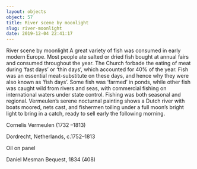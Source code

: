 ```yaml
---
layout: objects
object: 57
title: River scene by moonlight
slug: river-moonlight
date: 2019-12-04 22:41:17
---
```

River scene by moonlight  A great variety of fish was consumed in early modern Europe. Most people ate salted or dried fish bought at annual fairs and consumed throughout the year. The Church forbade the eating of meat during ‘fast days’ or ‘thin days’, which accounted for 40% of the year. Fish was an essential meat-substitute on these days, and hence why they were also known as ‘fish days’.  Some fish was ‘farmed’ in ponds, while other fish was caught wild from rivers and seas, with commercial fishing on international waters under state control. Fishing was both seasonal and regional. Vermeulen’s serene nocturnal painting shows a Dutch river with boats moored, nets cast, and fishermen toiling under a full moon’s bright light to bring in a catch, ready to sell early the following morning.  

Cornelis Vermeulen (1732 –1813)

Dordrecht, Netherlands, c.1752–1813

Oil on panel  

Daniel Mesman Bequest, 1834 (408)
